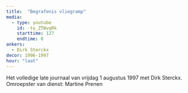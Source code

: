 ```yaml
---
title:  "Begrafenis vliegramp"
media:
  - type: youtube
    id: -tu_ZTWvqRk
    starttime: 127
    endtime: 0
ankers:
  - Dirk Sterckx
decor: 1996-1997
hour: "laat"
---
```


Het volledige late journaal van vrijdag 1 augustus 1997 met Dirk Sterckx.
Omroepster van dienst: Martine Prenen

